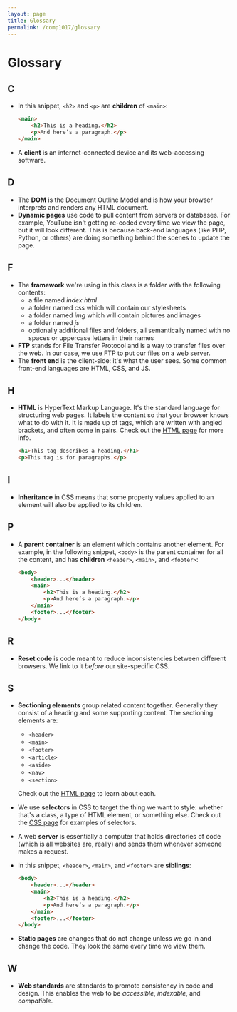 ```yaml
---
layout: page
title: Glossary
permalink: /comp1017/glossary
---
```

# Glossary

## C
+ In this snippet, `<h2>` and `<p>` are **children** of `<main>`:
    ```html
    <main>
        <h2>This is a heading.</h2>
        <p>And here’s a paragraph.</p>
    </main>
    ```
+ A **client** is an internet-connected device and its web-accessing software.

## D
+ The **DOM** is the Document Outline Model and is how your browser interprets and renders any HTML document.
+ **Dynamic pages** use code to pull content from servers or databases. For example, YouTube isn't getting re-coded every time we view the page, but it will look different. This is because back-end languages (like PHP, Python, or others) are doing something behind the scenes to update the page.

## F
+ The **framework** we're using in this class is a folder with the following contents:
	+ a file named *index.html*
	+ a folder named *css* which will contain our stylesheets
	+ a folder named *img* which will contain pictures and images
	+ a folder named *js*
	+ optionally additional files and folders, all semantically named with no spaces or uppercase letters in their names
+ **FTP** stands for File Transfer Protocol and is a way to transfer files over the web. In our case, we use FTP to put our files on a web server.
+ The **front end** is the client-side: it's what the user sees. Some common front-end languages are HTML, CSS, and JS.

## H
+ **HTML** is HyperText Markup Language. It's the standard language for structuring web pages. It labels the content so that your browser knows what to do with it. It is made up of tags, which are written with angled brackets, and often come in pairs. Check out the [HTML page](.html) for more info.
	```html
	<h1>This tag describes a heading.</h1>
	<p>This tag is for paragraphs.</p>
	```

## I
+ **Inheritance** in CSS means that some property values applied to an element will also be applied to its children.


## P
+ A **parent container** is an element which contains another element. For example, in the following snippet, `<body>` is the parent container for all the content, and has **children** `<header>`, `<main>`, and `<footer>`:
	```html
	<body>
		<header>...</header>
		<main>
			<h2>This is a heading.</h2>
			<p>And here’s a paragraph.</p>
		</main>
		<footer>...</footer>
	</body>
	```

## R
+ **Reset code** is code meant to reduce inconsistencies between different browsers. We link to it *before* our site-specific CSS.

## S
+ **Sectioning elements** group related content together. Generally they consist of a heading and some supporting content. The sectioning elements are: 
	+ `<header>`
	+ `<main>`
	+ `<footer>`
	+ `<article>`
	+ `<aside>`
	+ `<nav>`
	+ `<section>`
	
	Check out the [HTML page](.html) to learn about each.
+ We use **selectors** in CSS to target the thing we want to style: whether that's a class, a type of HTML element, or something else. Check out the [CSS page](.css) for examples of selectors.
+ A web **server** is essentially a computer that holds directories of code (which is all websites are, really) and sends them whenever someone makes a request.
+ In this snippet, `<header>`, `<main>`, and `<footer>` are **siblings**:
	```html
	<body>
		<header>...</header>
		<main>
			<h2>This is a heading.</h2>
			<p>And here’s a paragraph.</p>
		</main>
		<footer>...</footer>
	</body>
	```
+ **Static pages** are changes that do not change unless we go in and change the code. They look the same every time we view them.

## W
+ **Web standards** are standards to promote consistency in code and design. This enables the web to be *accessible*, *indexable*, and *compatible*.